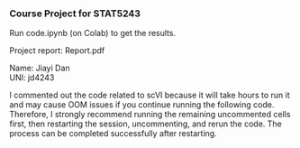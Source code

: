 ### Course Project for STAT5243

Run code.ipynb (on Colab) to get the results.

Project report: Report.pdf

Name: Jiayi Dan   
UNI: jd4243

I commented out the code related to scVI because it will take hours to run it and may cause OOM issues if you continue running the following code. Therefore, I strongly recommend running the remaining uncommented cells first, then restarting the session, uncommenting, and rerun the code. The process can be completed successfully after restarting.


